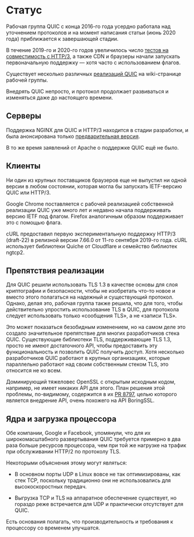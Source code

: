 # Статус
Рабочая группа QUIC с конца 2016-го года усердно работала над уточнением протоколов
и на момент написания статьи (июнь 2020 года) приближается к завершающей стадии.

В течение 2019-го и 2020-го годов увеличилось число
[тестов на совместимость с HTTP/3](https://docs.google.com/spreadsheets/d/1D0tW89vOoaScs3IY9RGC0UesWGAwE6xyLk0l4JtvTVg),
а также CDN и браузеры начали запускать первоначальную поддержку — хотя часто с использованием флагов.

Существует несколько различных [реализаций QUIC](https://github.com/quick/base-drafts/wiki/Implementations)
на wiki-странице рабочей группы.

Внедрять QUIC непросто, и протокол продолжает развиваться и изменяться даже до настоящего времени.


## Серверы
Поддержка NGINX для QUIC и HTTP/3 находится в стадии разработки, и была анонсирована только
[предварительная версия](https://www.nginx.com/blog/introducing-technology-preview-nginx-support-for-quic-http-3).

В то же время заявлений от Apache о поддержке QUIC ещё не было.


## Клиенты
Ни один из крупных поставщиков браузеров еще не выпустил ни одной версии в любом состоянии,
которая могла бы запускать IETF-версию QUIC или HTTP/3.

Google Chrome поставляется с рабочей реализацией собственной реализации QUIC
уже много лет и недавно начала поддерживать версию IETF под флагом. Firefox
аналогичным образом поддерживает это с помощью флага.

сURL предоставил первую экспериментальную поддержку HTTP/3 (draft-22) в релизной версии 7.66.0
от 11-го сентября 2019-го года. cURL использует библиотеки Quiche от Cloudflare и семейство
библиотек ngtcp2.


## Препятствия реализации
Для QUIC решили использовать TLS 1.3 в качестве основы для слоя криптографии и безопасности,
чтобы не изобретать что-то новое и вместо этого полагаться на надежный и существующий протокол.
Однако, делая это, рабочая группа также решила, что для того, чтобы действительно упростить
использование TLS в QUIC, для протокола следует использовать только «сообщения TLS», а не «записи TLS».

Это может показаться безобидным изменением, но на самом деле это создало значительное препятствие
для многих разработчиков стека QUIC. Существующие библиотеки TLS, поддерживающие TLS 1.3, просто
не имеют достаточного API, чтобы предоставить эту функциональность и позволить QUIC получить доступ.
Хотя несколько разработчиков QUIC работают в крупных организациях, которые параллельно работают
над своим собственным стеком TLS, это относится не ко всем.

Доминирующий тяжеловес OpenSSL с открытым исходным кодом, например, не имеет никаких
API для этого. План решения этой проблемы, по-видимому, содержится в их
[PR 8797](https://github.com/openssl/openssl/pull/8797), целью которого является внедрение
API, очень похожего на API BoringSSL.


## Ядра и загрузка процессора
Обе компании, Google и Facebook, упомянули, что для их широкомасштабного развертывания
QUIC требуется примерно в два раза больше ресурсов процессора, чем при той же нагрузке
на трафик при обслуживании HTTP/2 по протоколу TLS.

Некоторыми объяснения этому могут являться:

- В основном порты UDP в Linux вовсе не так оптимизированы, как стек TCP, 
  поскольку традиционно они не использовались для высокоскоростных передач.

- Выгрузка TCP и TLS на аппаратное обеспечение существует, но гораздо
  реже встречается для UDP и практически отсутствует для QUIC.

Есть основания полагать, что производительность и требования к процессору
со временем улучшатся.
